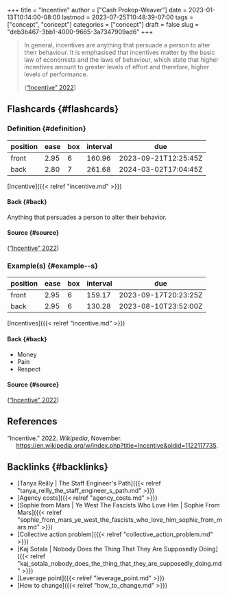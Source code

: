 +++
title = "Incentive"
author = ["Cash Prokop-Weaver"]
date = 2023-01-13T10:14:00-08:00
lastmod = 2023-07-25T10:48:39-07:00
tags = ["concept", "concept"]
categories = ["concept"]
draft = false
slug = "deb3b467-3bb1-4000-9665-3a7347909ad6"
+++

> In general, incentives are anything that persuade a person to alter their behaviour. It is emphasised that incentives matter by the basic law of economists and the laws of behaviour, which state that higher incentives amount to greater levels of effort and therefore, higher levels of performance.
>
> (<a href="#citeproc_bib_item_1">“Incentive” 2022</a>)


## Flashcards {#flashcards}


### Definition {#definition}

| position | ease | box | interval | due                  |
|----------|------|-----|----------|----------------------|
| front    | 2.95 | 6   | 160.96   | 2023-09-21T12:25:45Z |
| back     | 2.80 | 7   | 261.68   | 2024-03-02T17:04:45Z |

[Incentive]({{< relref "incentive.md" >}})


#### Back {#back}

Anything that persuades a person to alter their behavior.


#### Source {#source}

(<a href="#citeproc_bib_item_1">“Incentive” 2022</a>)


### Example(s) {#example--s}

| position | ease | box | interval | due                  |
|----------|------|-----|----------|----------------------|
| front    | 2.95 | 6   | 159.17   | 2023-09-17T20:23:25Z |
| back     | 2.95 | 6   | 130.28   | 2023-08-10T23:52:00Z |

[Incentives]({{< relref "incentive.md" >}})


#### Back {#back}

-   Money
-   Pain
-   Respect


#### Source {#source}

(<a href="#citeproc_bib_item_1">“Incentive” 2022</a>)

## References

<style>.csl-entry{text-indent: -1.5em; margin-left: 1.5em;}</style><div class="csl-bib-body">
  <div class="csl-entry"><a id="citeproc_bib_item_1"></a>“Incentive.” 2022. <i>Wikipedia</i>, November. <a href="https://en.wikipedia.org/w/index.php?title=Incentive&oldid=1122117735">https://en.wikipedia.org/w/index.php?title=Incentive&#38;oldid=1122117735</a>.</div>
</div>


## Backlinks {#backlinks}

-   [Tanya Reilly | The Staff Engineer's Path]({{< relref "tanya_reilly_the_staff_engineer_s_path.md" >}})
-   [Agency costs]({{< relref "agency_costs.md" >}})
-   [Sophie from Mars | Ye West The Fascists Who Love Him | Sophie From Mars]({{< relref "sophie_from_mars_ye_west_the_fascists_who_love_him_sophie_from_mars.md" >}})
-   [Collective action problem]({{< relref "collective_action_problem.md" >}})
-   [Kaj Sotala | Nobody Does the Thing That They Are Supposedly Doing]({{< relref "kaj_sotala_nobody_does_the_thing_that_they_are_supposedly_doing.md" >}})
-   [Leverage point]({{< relref "leverage_point.md" >}})
-   [How to change]({{< relref "how_to_change.md" >}})
